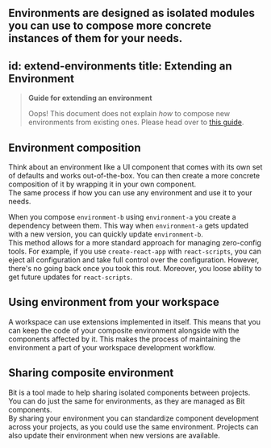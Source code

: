 Environments are designed as isolated modules you can use to compose more concrete instances of them for your needs.
---
id: extend-environments
title: Extending an Environment
---

> **Guide for extending an environment**
>
> Oops! This document does not explain *how* to compose new environments from existing ones. Please head over to [this guide](TODO).

## Environment composition

Think about an environment like a UI component that comes with its own set of defaults and works out-of-the-box. You can then create a more concrete composition of it by wrapping it in your own component.  
The same process if how you can use any environment and use it to your needs.

When you compose `environment-b` using `environment-a` you create a dependency between them. This way when `environment-a` gets updated with a new version, you can quickly update `environment-b`.  
This method allows for a more standard approach for managing zero-config tools. For example, if you use `create-react-app` with `react-scripts`, you can eject all configuration and take full control over the configuration. However, there's no going back once you took this rout. Moreover, you loose ability to get future updates for `react-scripts`.

## Using environment from your workspace

A workspace can use extensions implemented in itself. This means that you can keep the code of your composite environment alongside with the components affected by it. This makes the process of maintaining the environment a part of your workspace development workflow.

## Sharing composite environment

Bit is a tool made to help sharing isolated components between projects. You can do just the same for environments, as they are managed as Bit components.  
By sharing your environment you can standardize component development across your projects, as you could use the same environment. Projects can also update their environment when new versions are available.